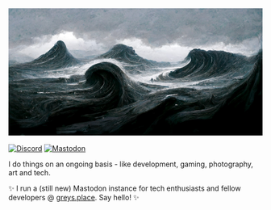 <img src="https://raw.githubusercontent.com/nightgrey/nightgrey/main/cover.jpg" alt="Waves" />


<a href="//discordapp.com/users/108888888888888888">![Discord](
https://dcbadge.vercel.app/api/shield/131736536743018496)</a>
<a rel="me" href="https://greys.place/@grey">![Mastodon](https://img.shields.io/badge/-MASTODON-%232B90D9?style=for-the-badge&logo=mastodon&logoColor=white)</a>


I do things on an ongoing basis - like development, gaming, photography, art and tech.

✨ I run a (still new) Mastodon instance for tech enthusiasts and fellow developers @ [greys.place](https://greys.place). Say hello! ✨


<!--
**Social**

- <a href="https://discordapp.com/users/108888888888888888"><img width=16 height=16 src="https://raw.githubusercontent.com/nightgrey/nightgrey/main/discord.svg" /></a> <a href="https://discordapp.com/users/108888888888888888">grey#0008</a>
- <a rel="me" href="https://greys.place/@grey"><img width=16 height=16 src="https://raw.githubusercontent.com/nightgrey/nightgrey/main/mastodon.svg" /></a> <a rel="me" href="https://greys.place/@grey">grey@greys.place</a>
-->
